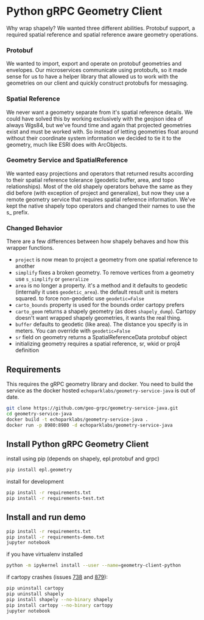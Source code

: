 # Python gRPC Geometry Client
Why wrap shapely? We wanted three different abilities. Protobuf support, a required spatial reference and spatial reference aware geometry operations.

### Protobuf
We wanted to import, export and operate on protobuf geometries and envelopes. Our microservices communicate using protobufs, so it made sense for us to have a helper library that allowed us to work with the geometries on our client and quickly construct protobufs for messaging.

### Spatial Reference
We never want a geometry separate from it's spatial reference details. We could have solved this by working exclusively with the geojson idea of always Wgs84, but we've found time and again that projected geometries exist and must be worked with. So instead of letting geometries float around without their coordinate system information we decided to tie it to the geometry, much like ESRI does with ArcObjects.

### Geometry Service and SpatialReference
We wanted easy projections and operators that returned results according to their spatial reference tolerance (geodetic buffer, area, and topo relationships). Most of the old shapely operators behave the same as they did before (with exception of project and generalize), but now they use a remote geometry service that requires spatial reference information. We've kept the native shapely topo operators and changed their names to use the s_ prefix.

### Changed Behavior
There are a few differences between how shapely behaves and how this wrapper functions.
- `project` is now mean to project a geometry from one spatial reference to another 
- `simplify` fixes a broken geometry. To remove vertices from a geometry use `s_simplify` or `generalize`
- `area` is no longer a property. it's a method and it defaults to geodetic (internally it uses `geodetic_area`). the default result unit is meters squared. to force non-geodetic use `geodetic=False`
- `carto_bounds` property is used for the bounds order cartopy prefers
- `carto_geom` returns a shapely geometry (as does `shapely_dump`). Cartopy doesn't want wrapped shapely geometries, it wants the real thing.
- `buffer` defaults to geodetic (like area). The distance you specify is in meters. You can override with `geodetic=False`
- `sr` field on geometry returns a SpatialReferenceData protobuf object
- initializing geometry requires a spatial reference, sr, wkid or proj4 definition

## Requirements
This requires the gRPC geometry library and docker. You need to build the service as the docker hosted `echoparklabs/geometry-service-java` is out of date. 
```bash
git clone https://github.com/geo-grpc/geometry-service-java.git
cd geometry-service-java
docker build -t echoparklabs/geometry-service-java .
docker run -p 8980:8980 -d echoparklabs/geometry-service-java
```

## Install Python gRPC Geometry Client

install using pip (depends on shapely, epl.protobuf and grpc)
```bash
pip install epl.geometry
```

install for development
```bash
pip install -r requirements.txt
pip install -r requirements-test.txt
```

## Install and run demo
```bash
pip install -r requirements.txt
pip install -r requirements-demo.txt
jupyter notebook
```

if you have virtualenv installed
```bash
python -m ipykernel install --user --name=geometry-client-python
``` 

if cartopy crashes (issues [738](https://github.com/SciTools/cartopy/issues/738) and [879](https://github.com/SciTools/cartopy/issues/879)):
```bash
pip uninstall cartopy
pip uninstall shapely
pip install shapely --no-binary shapely
pip install cartopy --no-binary cartopy
jupyter notebook
```

